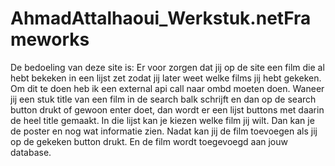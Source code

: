# AhmadAttalhaoui_Werkstuk.netFrameworks

De bedoeling van deze site is: Er voor zorgen dat jij op de site een film die al hebt bekeken in een lijst zet zodat jij later weet welke films jij hebt gekeken.
Om dit te doen heb ik een external api call naar ombd moeten doen.
Waneer jij een stuk title van een film in de search balk schrijft en dan op de search button drukt of gewoon enter doet,
dan wordt er een lijst buttons met daarin de heel title gemaakt.
In die  lijst kan je kiezen welke film jij wilt.
Dan kan je de poster en nog wat informatie zien.
Nadat kan jij de film toevoegen als jij op de gekeken button drukt.
En de film wordt toegevoegd aan jouw database.
